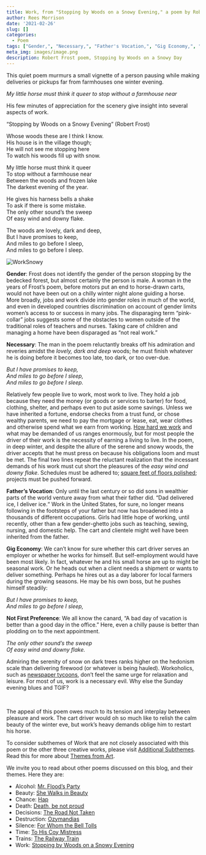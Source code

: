 ```yaml
---
title: Work, from "Stopping by Woods on a Snowy Evening," a poem by Robert Frost
author: Rees Morrison
date: '2021-02-26'
slug: []
categories:
  - Poem
tags: ["Gender,", "Necessary,", "Father's Vocation,", "Gig Economy,", "Not First Preference", ]
meta_img: images/image.png
description: Robert Frost poem, Stopping by Woods on a Snowy Day
---
```


This quiet poem murmurs a small vignette of a person pausing while making deliveries or pickups far from farmhouses one winter evening.   

*My little horse must think it queer*
*to stop without a farmhouse near*

His few minutes of appreciation for the scenery give insight into several aspects of work.  


“Stopping by Woods on a Snowy Evening” (Robert Frost)

Whose woods these are I think I know.     
His house is in the village though;     
He will not see me stopping here     
To watch his woods fill up with snow.     

My little horse must think it queer     
To stop without a farmhouse near    
Between the woods and frozen lake     
The darkest evening of the year.     

He gives his harness bells a shake     
To ask if there is some mistake.     
The only other sound’s the sweep    
Of easy wind and downy flake.     

The woods are lovely, dark and deep,     
But I have promises to keep,     
And miles to go before I sleep,     
And miles to go before I sleep.  


![WorkSnowy](/media/WorkSnowy.jpg)

**Gender**: Frost does not identify the gender of the person stopping by the bedecked forest, but almost certainly the person is male. A woman in the years of Frost’s poem, before motors put an end to horse-drawn carts, would not have been out on a chilly winter night alone guiding a horse.  More broadly, jobs and work divide into gender roles in much of the world, and even in developed countries discrimination on account of gender limits women’s access to or success in many jobs.  The disparaging term “pink-collar” jobs suggests some of the obstacles to women outside of the traditional roles of teachers and nurses.  Taking care of children and managing a home have been disparaged as “not real work.”

**Necessary**:  The man in the poem reluctantly breaks off his admiration and reveries amidst the *lovely, dark and deep* woods; he must finish whatever he is doing before it becomes too late, too dark, or too over-due.

*But I have promises to keep,*   
*And miles to go before I sleep,*   
*And miles to go before I sleep.*

Relatively few people live to work, most work to live.  They hold a job because they need the money (or goods or services to barter) for food, clothing, shelter, and perhaps even to put aside some savings.  Unless we have inherited a fortune, endorse checks from a trust fund, or chose wealthy parents, we need to pay the mortgage or lease, eat, wear clothes and otherwise spend what we earn from working.  [How hard we work](https://themesfromart.com/blog/2021-02-26-workproud/workproud/) and what may be demanded of us ranges enormously, but for most people the driver of their work is the necessity of earning a living to live.  In the poem, in deep winter, and despite the allure of the serene and snowy woods, the driver accepts that he must press on because his obligations loom and must be met.  The final two lines repeat the reluctant realization that the incessant demands of his work must cut short the pleasures of the *easy wind and downy flake*.  Schedules must be adhered to; [square feet of floors polished](https://themesfromart.com/blog/2021-02-26-workscrapers/workscrapers/); projects must be pushed forward.

**Father’s Vocation**:   Only until the last century or so did sons in wealthier parts of the world venture away from what their father did.  “Dad delivered ice, I deliver ice.“  Work in the United States, for sure, no longer means following in the footsteps of your father but now has broadened into a thousands of different occupations.  Girls had little hope of working, until recently, other than a few gender-ghetto jobs such as teaching, sewing, nursing, and domestic help.  The cart and clientele might well have been inherited from the father.

**Gig Economy**:  We can’t know for sure whether this cart driver serves an employer or whether he works for himself.  But self-employment would have been most likely.  In fact, whatever he and his small horse are up to might be seasonal work.  Or he heads out when a client needs a shipment or wants to deliver something.  Perhaps he hires out as a day laborer for local farmers during the growing seasons.   He may be his own boss, but he pushes himself steadily:

*But I have promises to keep,*   
*And miles to go before I sleep,*   

**Not First Preference**:   We all know the canard, “A bad day of vacation is better than a good day in the office.”   Here, even a chilly pause is better than plodding on to the next appointment.

*The only other sound’s the sweep*   
*Of easy wind and downy flake.*   

Admiring the serenity of snow on dark trees ranks higher on the hedonism scale than delivering firewood (or whatever is being hauled).  Workoholics, such as [newspaper tycoons](https://themesfromart.com/blog/2021-02-26-workkane/workkane/), don’t feel the same urge for relaxation and leisure.  For most of us, work is a necessary evil.  Why else the Sunday evening blues and TGIF?

&nbsp;

The appeal of this poem owes much to its tension and interplay between pleasure and work.  The cart driver would oh so much like to relish the calm beauty of the winter eve, but work’s heavy demands oblige him to restart his horse.

To consider subthemes of Work that are not closely associated with this poem or the other three creative works, please visit [Additional Subthemes](https://themesfromart.com/blog/2021-02-26-workadditional/workperspective/).   Read this for more about [Themes from Art](http://bit.ly/3sRXopI).

We invite you to read about other poems discussed on this blog, and their themes.  Here they are: 

* Alcohol: [Mr. Flood’s Party](https://themesfromart.com/post/2021-01-24-alcohol-flood-frost/alcohol/)
* Beauty: [She Walks in Beauty](https://themesfromart.com/post/2021-04-21-beauty-she-walks-in-beauty-a-poem-by-lord-byron/beautybyron/)
* Chance: [Hap](https://themesfromart.com/post/2021-03-14-chancehap/chancehap/)
* Death: [Death, be not proud](https://themesfromart.com/post/2021-05-03-death-from-death-be-not-proud-a-poem-by-john-donne/deathdonne/)
* Decisions: [The Road Not Taken](https://themesfromart.com/post/2021-02-08-decisions-from-the-road-not-taken-a-poem-by-robert-frost/decisionsroadfrost/)
* Destruction: [Ozymandias](https://themesfromart.com/post/2021-02-18-destruction-ozymandias-a-poem-by-percy-bysshe-shelley/destructoz/)
* Silence: [For Whom the Bell Tolls](https://themesfromart.com/post/2021-04-08-silencedonne/silencedonne/)
* Time: [To His Coy Mistress](https://themesfromart.com/post/2021-03-08-time-to-his-coy-mistress-by-andrew-marvell/timecoy/)
* Trains: [The Railway Train](https://themesfromart.com/post/2021-05-10-trains-from-the-railway-train-a-poem-by-emily-dickineson/trainsdickinson/)   
* Work: [Stopping by Woods on a Snowy Evening](https://themesfromart.com/post/2021-02-26-worksnowy/worksnowy/)


